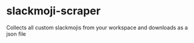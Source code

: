 # slackmoji-scraper
Collects all custom slackmojis from your workspace and downloads as a json file
